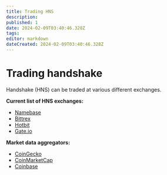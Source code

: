 ```yaml
---
title: Trading HNS
description: 
published: 1
date: 2024-02-09T03:40:46.328Z
tags: 
editor: markdown
dateCreated: 2024-02-09T03:40:46.328Z
---
```


# Trading handshake

Handshake (HNS) can be traded at various different exchanges.

**Current list of HNS exchanges:**

- [Namebase](https://www.namebase.io/pro)
- [Bittrex](https://bittrex.com/Market/Index?MarketName=USDT-HNS)
- [Hotbit](https://www.hotbit.io/exchange?symbol=HNS_USDT)
- [Gate.io](https://www.gate.io/trade/HNS_USDT)

**Market data aggregators:**

- [CoinGecko](https://www.coingecko.com/en/coins/handshake)
- [CoinMarketCap](https://www.coingecko.com/en/coins/handshake)
- [Coinbase](https://www.coinbase.com/price/handshake)
